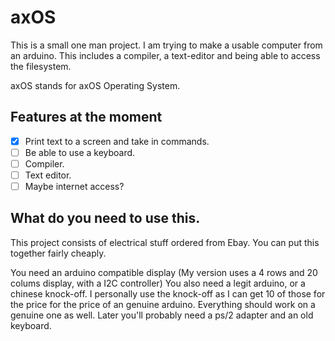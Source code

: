# axOS
This is a small one man project. I am trying to make a usable computer from an arduino. This includes a compiler, a text-editor and being able to access the filesystem.

axOS stands for axOS Operating System. 

## Features at the moment
- [x] Print text to a screen and take in commands.
- [ ] Be able to use a keyboard.
- [ ] Compiler.
- [ ] Text editor.
- [ ] Maybe internet access?

## What do you need to use this.
This project consists of electrical stuff ordered from Ebay. You can put this together fairly cheaply. 

You need an arduino compatible display (My version uses a 4 rows and 20 colums display, with a I2C controller) You also need a legit arduino, or a chinese knock-off. I personally use the knock-off as I can get 10 of those for the price for the price of an genuine arduino. Everything should work on a genuine one as well. Later you'll probably need a ps/2 adapter and an old keyboard.
